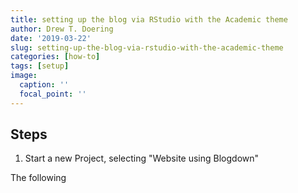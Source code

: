 ```yaml
---
title: setting up the blog via RStudio with the Academic theme
author: Drew T. Doering
date: '2019-03-22'
slug: setting-up-the-blog-via-rstudio-with-the-academic-theme
categories: [how-to]
tags: [setup]
image:
  caption: ''
  focal_point: ''
---
```




## Steps

1. Start a new Project, selecting "Website using Blogdown"

The following 
